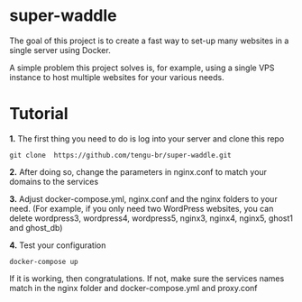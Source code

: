 # super-waddle

The goal of this project is to create a fast way to set-up many websites in a single server using Docker.

A simple problem this project solves is, for example, using a single VPS instance to host multiple websites for your various needs.

# Tutorial

**1.** The first thing you need to do is log into your server and clone this repo
```
git clone  https://github.com/tengu-br/super-waddle.git
```
**2.** After doing so, change the parameters in nginx.conf to match your domains to the services

**3.** Adjust docker-compose.yml, nginx.conf and the nginx folders to your need. (For example, if you only need two WordPress websites, you can delete wordpress3, wordpress4, wordpress5, nginx3, nginx4, nginx5, ghost1 and ghost_db)

**4.** Test your configuration
```
docker-compose up
```
If it is working, then congratulations. If not, make sure the services names match in the nginx folder and docker-compose.yml and proxy.conf
